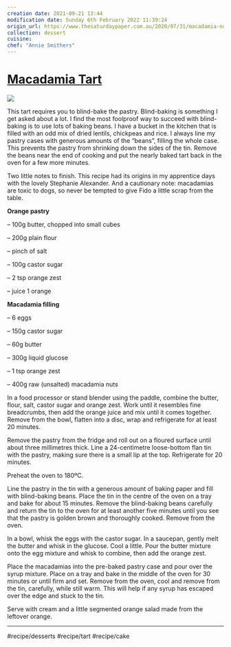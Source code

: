 ```yaml
---
creation date: 2021-09-21 13:44
modification date: Sunday 6th February 2022 11:39:24
origin_url: https://www.thesaturdaypaper.com.au/2020/07/31/macadamia-nut-tart/159499440010126
collection: dessert
cuisine:
chef: "Annie Smithers"
---
```

# [Macadamia Tart](https://www.thesaturdaypaper.com.au/2020/07/31/macadamia-nut-tart/159499440010126)

![](https://www.thesaturdaypaper.com.au/sites/default/files/styles/slides/public/property/pie-041.jpg?itok=QrD4_Wb6)

This tart requires you to blind-bake the pastry. Blind-baking is something I get asked about a lot. I find the most foolproof way to succeed with blind-baking is to use lots of baking beans. I have a bucket in the kitchen that is filled with an odd mix of dried lentils, chickpeas and rice. I always line my pastry cases with generous amounts of the “beans”, filling the whole case. This prevents the pastry from shrinking down the sides of the tin. Remove the beans near the end of cooking and put the nearly baked tart back in the oven for a few more minutes.

Two little notes to finish. This recipe had its origins in my apprentice days with the lovely Stephanie Alexander. And a cautionary note: macadamias are toxic to dogs, so never be tempted to give Fido a little scrap from the table.

**Orange pastry**

– 100g butter, chopped into small cubes

– 200g plain flour

– pinch of salt

– 100g castor sugar

– 2 tsp orange zest

– juice 1 orange

**Macadamia filling**

– 6 eggs

– 150g castor sugar

– 60g butter

– 300g liquid glucose

– 1 tsp orange zest

– 400g raw (unsalted) macadamia nuts

In a food processor or stand blender using the paddle, combine the butter, flour, salt, castor sugar and orange zest. Work until it resembles fine breadcrumbs, then add the orange juice and mix until it comes together. Remove from the bowl, flatten into a disc, wrap and refrigerate for at least 20 minutes.

Remove the pastry from the fridge and roll out on a floured surface until about three millimetres thick. Line a 24-centimetre loose-bottom flan tin with the pastry, making sure there is a small lip at the top. Refrigerate for 20 minutes.

Preheat the oven to 180ºC.

Line the pastry in the tin with a generous amount of baking paper and fill with blind-baking beans. Place the tin in the centre of the oven on a tray and bake for about 15 minutes. Remove the blind-baking beans carefully and return the tin to the oven for at least another five minutes until you see that the pastry is golden brown and thoroughly cooked. Remove from the oven.

In a bowl, whisk the eggs with the castor sugar. In a saucepan, gently melt the butter and whisk in the glucose. Cool a little. Pour the butter mixture onto the egg mixture and whisk to combine, then add the orange zest.

Place the macadamias into the pre-baked pastry case and pour over the syrup mixture. Place on a tray and bake in the middle of the oven for 30 minutes or until firm and set. Remove from the oven, cool and remove from the tin, carefully, while still warm. This will help if any syrup has escaped over the edge and stuck to the tin.

Serve with cream and a little segmented orange salad made from the leftover orange.

- - - -
#recipe/desserts #recipe/tart #recipe/cake
